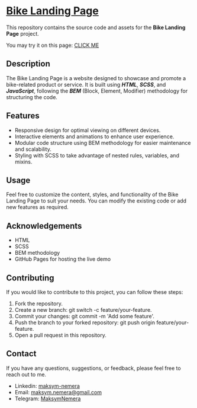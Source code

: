 # [Bike Landing Page](https://maksym-nemera.github.io/landing_bike/)
This repository contains the source code and assets for the **Bike Landing Page** project.

You may try it on this page: [CLICK ME](https://maksym-nemera.github.io/landing_bike/)

## Description
The Bike Landing Page is a website designed to showcase and promote a bike-related product or service. It is built using ***HTML***, ***SCSS***, and ***JavaScript***, following the ***BEM*** (Block, Element, Modifier) methodology for structuring the code.

## Features
- Responsive design for optimal viewing on different devices.
- Interactive elements and animations to enhance user experience.
- Modular code structure using BEM methodology for easier maintenance and scalability.
- Styling with SCSS to take advantage of nested rules, variables, and mixins.

## Usage
Feel free to customize the content, styles, and functionality of the Bike Landing Page to suit your needs. You can modify the existing code or add new features as required.

## Acknowledgements
- HTML
- SCSS
- BEM methodology
- GitHub Pages for hosting the live demo

## Contributing
If you would like to contribute to this project, you can follow these steps:

1. Fork the repository.
2. Create a new branch: git switch -c feature/your-feature.
3. Commit your changes: git commit -m 'Add some feature'.
4. Push the branch to your forked repository: git push origin feature/your-feature.
5. Open a pull request in this repository.

## Contact
If you have any questions, suggestions, or feedback, please feel free to reach out to me.

- Linkedin: [maksym-nemera](https://www.linkedin.com/in/maksym-nemera/)
- Email: [maksym.nemera@gmail.com](mailto:maksym.nemera@gmail.com)
- Telegram: [MaksymNemera](https://t.me/MaksymNemera)

